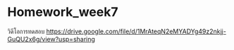 # Homework_week7

วิดีโอการทดสอบ https://drive.google.com/file/d/1MrAteqN2eMYADYg49z2nkjj-GuQU2x6g/view?usp=sharing
